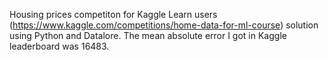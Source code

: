 Housing prices competiton for Kaggle Learn users (https://www.kaggle.com/competitions/home-data-for-ml-course) solution using Python and Datalore.
The mean absolute error I got in Kaggle leaderboard was 16483.
